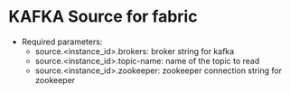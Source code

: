 KAFKA Source for fabric
=======================

- Required parameters:
    - source.\<instance_id\>.brokers: broker string for kafka
    - source.\<instance_id\>.topic-name: name of the topic to read
    - source.\<instance_id\>.zookeeper: zookeeper connection string for zookeeper